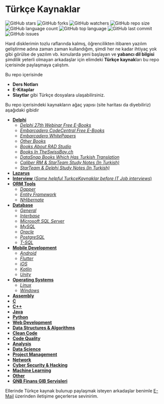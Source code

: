 # Türkçe Kaynaklar

![GitHub stars](https://img.shields.io/github/stars/coderserdar/TurkceKaynaklar?style=social) ![GitHub forks](https://img.shields.io/github/forks/coderserdar/TurkceKaynaklar?style=social) ![GitHub watchers](https://img.shields.io/github/watchers/coderserdar/TurkceKaynaklar?style=social) ![GitHub repo size](https://img.shields.io/github/repo-size/coderserdar/TurkceKaynaklar?style=plastic) ![GitHub language count](https://img.shields.io/github/languages/count/coderserdar/TurkceKaynaklar?style=plastic) ![GitHub top language](https://img.shields.io/github/languages/top/coderserdar/TurkceKaynaklar?style=plastic) ![GitHub last commit](https://img.shields.io/github/last-commit/coderserdar/TurkceKaynaklar?color=red&style=plastic) ![GitHub issues](https://img.shields.io/github/issues/coderserdar/TurkceKaynaklar)

Hard disklerimin tozlu raflarında kalmış, öğrencilikten itibaren yazılım geliştirme adına zaman zaman kullandığım, şimdi her ne kadar ihtiyaç yok gibi görülse de yazılım vb. konularda yeni başlayan ve **yabancı dil bilgisi** *şimdilik* yeterli olmayan arkadaşlar için elimdeki **Türkçe kaynak**ları bu repo içerisinde paylaşmaya çalıştım.

Bu repo içerisinde
 - **Ders Notları**
 - **E-Kitaplar**
 - **Slaytlar** gibi Türkçe dosyalara ulaşabilirsiniz.

Bu repo içerisindeki kaynakların ağaç yapısı (site haritası da diyebiliriz) aşağıdaki gibidir
 - [**Delphi**](https://github.com/coderserdar/TurkceKaynaklar/tree/main/Delphi/)
   + [*Delphi 27th Webinar Free E-Books*](https://github.com/coderserdar/TurkceKaynaklar/tree/main/Delphi/Delphi%2027th%20Webinar)
   + [*Embarcadero CodeCentral Free E-Books*](https://github.com/coderserdar/TurkceKaynaklar/tree/main/Delphi/Embarcadero%20CodeCentral)
   + [*Embarcadero WhitePapers*](https://github.com/coderserdar/TurkceKaynaklar/tree/main/Delphi/Embarcadero%20WhitePapers)
   + [*Other Books*](https://github.com/coderserdar/TurkceKaynaklar/tree/main/Delphi/Other%20Books)
   + [*Books About RAD Studio*](https://github.com/coderserdar/TurkceKaynaklar/tree/main/Delphi/RAD%20Studio)
   + [*Books In TheSwissBay.ch*](https://github.com/coderserdar/TurkceKaynaklar/tree/main/Delphi/The%20Swiss%20Bay)
   + [*DataSnap Books Which Has Turkish Translation*](https://github.com/coderserdar/TurkceKaynaklar/tree/main/Delphi/DataSnap)
   + [*Caliber RM & StarTeam Study Notes (In Turkish)*](https://github.com/coderserdar/TurkceKaynaklar/tree/main/Delphi/CaliberRM%20Ve%20StarTeam)
   + [*StarTeam & Delphi Study Notes (In Turkish)*](https://github.com/coderserdar/TurkceKaynaklar/tree/main/Delphi/StarTeam%20ve%20Delphi)
 - [**Lazarus**](https://github.com/coderserdar/TurkceKaynaklar/tree/main/Lazarus)
 - [**Interview** (*Some helpful TurkceKaynaklar before IT Job interviews*)](https://github.com/coderserdar/TurkceKaynaklar/tree/main/Interview)
 - [**ORM Tools**](https://github.com/coderserdar/TurkceKaynaklar/tree/main/ORM%20(Object%20Relational%20Mapping))
   + [*Dapper*](https://github.com/coderserdar/TurkceKaynaklar/tree/main/ORM%20(Object%20Relational%20Mapping)/Dapper)
   + [*Entity Framework*](https://github.com/coderserdar/TurkceKaynaklar/tree/main/ORM%20(Object%20Relational%20Mapping)/Entity%20Framework)
   + [*NHibernate*](https://github.com/coderserdar/TurkceKaynaklar/tree/main/ORM%20(Object%20Relational%20Mapping)/NHibernate)
 - [**Database**](https://github.com/coderserdar/TurkceKaynaklar/tree/main/Database/)
   + [*General*](https://github.com/coderserdar/TurkceKaynaklar/tree/main/Database/General)
   + [*Interbase*](https://github.com/coderserdar/TurkceKaynaklar/tree/main/Database/Interbase)
   + [*Microsoft SQL Server*](https://github.com/coderserdar/TurkceKaynaklar/tree/main/Database/Microsoft%20SQL%20Server)
   + [*MySQL*](https://github.com/coderserdar/TurkceKaynaklar/tree/main/Database/MySQL)
   + [*Oracle*](https://github.com/coderserdar/TurkceKaynaklar/tree/main/Database/Oracle)
   + [*PostgreSQL*](https://github.com/coderserdar/TurkceKaynaklar/tree/main/Database/PostgreSQL)
   + [*T-SQL*](https://github.com/coderserdar/TurkceKaynaklar/tree/main/Database/T-SQL)
 - [**Mobile Development**](https://github.com/coderserdar/TurkceKaynaklar/tree/main/Mobile%20Development)
   + [*Android*](https://github.com/coderserdar/TurkceKaynaklar/tree/main/Mobile%20Development/Android)
   + [*Flutter*](https://github.com/coderserdar/TurkceKaynaklar/tree/main/Mobile%20Development/Flutter)
   + [*iOS*](https://github.com/coderserdar/TurkceKaynaklar/tree/main/Mobile%20Development/iOS)
   + [*Kotlin*](https://github.com/coderserdar/TurkceKaynaklar/tree/main/Mobile%20Development/Kotlin)
   + [*Unity*](https://github.com/coderserdar/TurkceKaynaklar/tree/main/Mobile%20Development/Unity)
 - [**Operating Systems**](https://github.com/coderserdar/TurkceKaynaklar/tree/main/Operating%20Systems)
   + [*Linux*](https://github.com/coderserdar/TurkceKaynaklar/tree/main/Operating%20Systems/Linux)
   + [*Windows*](https://github.com/coderserdar/TurkceKaynaklar/tree/main/Operating%20Systems/Windows)
 - [**Assembly**](https://github.com/coderserdar/TurkceKaynaklar/tree/main/Assembly)
 - [**C**](https://github.com/coderserdar/TurkceKaynaklar/tree/main/C)
 - [**C++**](https://github.com/coderserdar/TurkceKaynaklar/tree/main/C++)
 - [**Java**](https://github.com/coderserdar/TurkceKaynaklar/tree/main/Java)
 - [**Python**](https://github.com/coderserdar/TurkceKaynaklar/tree/main/Python)
 - [**Web Development**](https://github.com/coderserdar/TurkceKaynaklar/tree/main/Web%20Development)
 - [**Data Structures & Algorithms**](https://github.com/coderserdar/TurkceKaynaklar/tree/main/Data%20Structures%20%26%20Algorithms)
 - [**Clean Code**](https://github.com/coderserdar/TurkceKaynaklar/tree/main/Clean%20Code)
 - [**Code Quality**](https://github.com/coderserdar/TurkceKaynaklar/tree/main/Code%20Quality)
 - [**Analysis**](https://github.com/coderserdar/TurkceKaynaklar/tree/main/Analysis)
 - [**Data Science**](https://github.com/coderserdar/TurkceKaynaklar/tree/main/Data%20Science)
 - [**Project Management**](https://github.com/coderserdar/TurkceKaynaklar/tree/main/Project%20Management)
 - [**Network**](https://github.com/coderserdar/TurkceKaynaklar/tree/main/Network)
 - [**Cyber Security & Hacking**](https://github.com/coderserdar/TurkceKaynaklar/tree/main/Cyber%20Security%20%26%20Hacking)
 - [**Machine Learning**](https://github.com/coderserdar/TurkceKaynaklar/tree/main/Machine%20Learning)
 - [**Other**](https://github.com/coderserdar/TurkceKaynaklar/tree/main/Other)
 - [**QNB Finans GIB Servisleri**](https://github.com/coderserdar/TurkceKaynaklar/tree/main/QNB%20Finans%20GIB%20Servisleri)

 Ellerinde Türkçe kaynak bulunup paylaşmak isteyen arkadaşlar benimle [E-Mail](mailto:serdargul@outlook.com) üzerinden iletişime geçerlerse sevinirim.